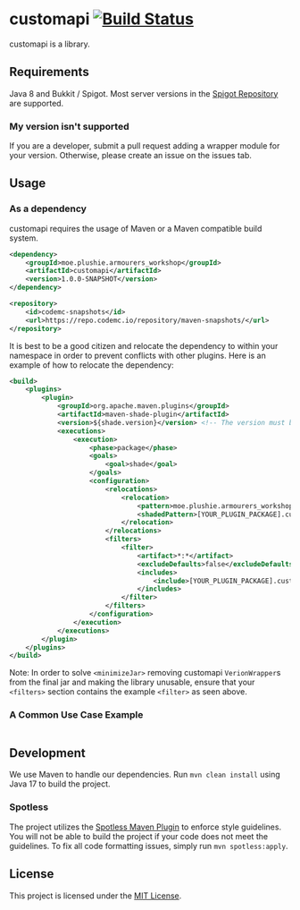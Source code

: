 # customapi [![Build Status](https://ci.codemc.io/job/WesJD/job/customapi/badge/icon)](https://ci.codemc.io/job/WesJD/job/customapi/)
customapi is a library. 

## Requirements
Java 8 and Bukkit / Spigot. Most server versions in the [Spigot Repository](https://hub.spigotmc.org/nexus/) are supported.

### My version isn't supported
If you are a developer, submit a pull request adding a wrapper module for your version. Otherwise, please create an issue
on the issues tab. 

## Usage

### As a dependency

customapi requires the usage of Maven or a Maven compatible build system. 
```xml
<dependency>
    <groupId>moe.plushie.armourers_workshop</groupId>
    <artifactId>customapi</artifactId>
    <version>1.0.0-SNAPSHOT</version>
</dependency>

<repository>
    <id>codemc-snapshots</id>
    <url>https://repo.codemc.io/repository/maven-snapshots/</url>
</repository>
```

It is best to be a good citizen and relocate the dependency to within your namespace in order 
to prevent conflicts with other plugins. Here is an example of how to relocate the dependency:
```xml
<build>
    <plugins>
        <plugin>
            <groupId>org.apache.maven.plugins</groupId>
            <artifactId>maven-shade-plugin</artifactId>
            <version>${shade.version}</version> <!-- The version must be at least 3.3.0 -->
            <executions>
                <execution>
                    <phase>package</phase>
                    <goals>
                        <goal>shade</goal>
                    </goals>
                    <configuration>
                        <relocations>
                            <relocation>
                                <pattern>moe.plushie.armourers_workshop.customapi</pattern>
                                <shadedPattern>[YOUR_PLUGIN_PACKAGE].customapi</shadedPattern> <!-- Replace [YOUR_PLUGIN_PACKAGE] with your namespace -->
                            </relocation>
                        </relocations>
                        <filters>
                            <filter>
                                <artifact>*:*</artifact>
                                <excludeDefaults>false</excludeDefaults>
                                <includes>
                                    <include>[YOUR_PLUGIN_PACKAGE].customapi</include>
                                </includes>
                            </filter>
                        </filters> 
                    </configuration>
                </execution>
            </executions>
        </plugin>
    </plugins>
</build>
```
Note: In order to solve `<minimizeJar>` removing customapi `VerionWrapper`s from the final jar and making the library unusable,
ensure that your `<filters>` section contains the example `<filter>` as seen above.

### A Common Use Case Example
```java

```
                                                                                                                                                                                                                                                                              

## Development 
We use Maven to handle our dependencies. Run `mvn clean install` using Java 17 to build the project.

### Spotless
The project utilizes the [Spotless Maven Plugin](https://github.com/diffplug/spotless/tree/main/plugin-maven) to
enforce style guidelines. You will not be able to build the project if your code does not meet the guidelines.
To fix all code formatting issues, simply run `mvn spotless:apply`.

## License
This project is licensed under the [MIT License](LICENSE).
